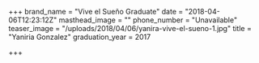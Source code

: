 +++
brand_name = "Vive el Sueño Graduate"
date = "2018-04-06T12:23:12Z"
masthead_image = ""
phone_number = "Unavailable"
teaser_image = "/uploads/2018/04/06/yanira-vive-el-sueno-1.jpg"
title = "Yaniria Gonzalez"
graduation_year = 2017

+++
